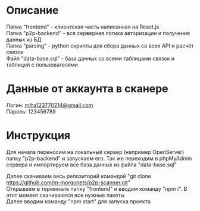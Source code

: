 # Описание

Папка "frontend" - клиентская часть написанная на React.js <br>
Папка "p2p-backend" - вся серверная логика авторизации и получения данных из БД <br>
Папка "parsing" - python скрипты для сбора данных со всех API и расчёт связок <br>
Файл "data-base.sql" - база данных со всеми таблицами связок и таблицей с пользователями <br>

# Данные от аккаунта в сканере

Логин: miha123770214@gmail.com <br>
Пароль: 123456789

# Инструкция

Для начала переносим на локальный сервер (например OpenServer) папку "p2p-backend" и запускаем его. Так же переходим в phpMyAdmin сервера и импортируем все база данных из файла "data-base.sql" <br>

Далее скачиваем весь репозиторий командой "git clone https://github.com/m-morgunets/p2p-scanner.git" <br>
Открываем в терминале папку "frontend" и вводим команду "npm i". В этот момент скачиваются все нужные пакеты <br>
Далее вводим команду "npm start" для запуска проекта <br>
